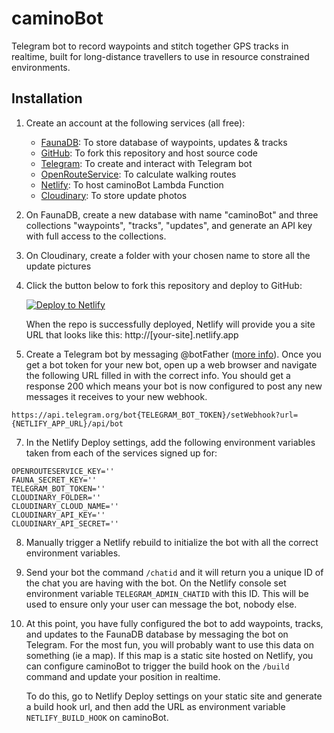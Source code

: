 # caminoBot
Telegram bot to record waypoints and stitch together GPS tracks in realtime, built for long-distance travellers to use in resource constrained environments.

## Installation
1.  Create an account at the following services (all free):
   
    * [FaunaDB](https://fauna.com): To store database of waypoints, updates & tracks
    * [GitHub](https://github.com): To fork this repository and host source code
    * [Telegram](https://telegram.com): To create and interact with Telegram bot
    * [OpenRouteService](https://openrouteservice.org): To calculate walking routes
    * [Netlify](https://netlify.com): To host caminoBot Lambda Function
    * [Cloudinary](https://cloudinary.com): To store update photos

2. On FaunaDB, create a new database with name "caminoBot" and three collections "waypoints", "tracks", "updates", and generate an API key with full access to the collections.

3. On Cloudinary, create a folder with your chosen name to store all the update pictures
   
4. Click the button below to fork this repository and deploy to GitHub:

   [![Deploy to Netlify](https://www.netlify.com/img/deploy/button.svg)](https://app.netlify.com/start/deploy?repository=https://github.com/geoDavey/caminoBot)
   
   When the repo is successfully deployed, Netlify will provide you a site URL that looks like this: http://[your-site].netlify.app

5.  Create a Telegram bot by messaging @botFather ([more info](https://core.telegram.org/bots#3-how-do-i-create-a-bot)). Once you get a bot token for your new bot, open up a web browser and navigate the following URL filled in with the correct info. You should get a response 200 which means your bot is now configured to post any new messages it receives to your new webhook.

   ```
   https://api.telegram.org/bot{TELEGRAM_BOT_TOKEN}/setWebhook?url={NETLIFY_APP_URL}/api/bot
   ```
   
7.  In the Netlify Deploy settings, add the following environment variables taken from each of the services signed up for:
   
   ```
   OPENROUTESERVICE_KEY=''
   FAUNA_SECRET_KEY=''
   TELEGRAM_BOT_TOKEN=''
   CLOUDINARY_FOLDER=''
   CLOUDINARY_CLOUD_NAME=''
   CLOUDINARY_API_KEY=''
   CLOUDINARY_API_SECRET=''
   ```
   
8. Manually trigger a Netlify rebuild to initialize the bot with all the correct environment variables.

9. Send your bot the command `/chatid` and it will return you a unique ID of the chat you are having with the bot. On the Netlify console set environment variable `TELEGRAM_ADMIN_CHATID` with this ID. This will be used to ensure only your user can message the bot, nobody else.
   
10. At this point, you have fully configured the bot to add waypoints, tracks, and updates to the FaunaDB database by messaging the bot on Telegram. For the most fun, you will probably want to use this data on something (ie a map). If this map is a static site hosted on Netlify, you can configure caminoBot to trigger the build hook on the `/build` command and update your position in realtime.

    To do this, go to Netlify Deploy settings on your static site and generate a build hook url, and then add the URL as environment variable `NETLIFY_BUILD_HOOK` on caminoBot.
    
    